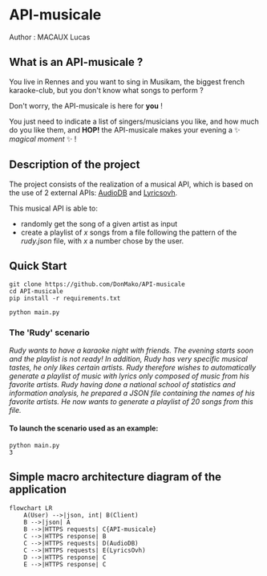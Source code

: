 # API-musicale

Author : MACAUX Lucas

## What is an API-musicale ?

You live in Rennes and you want to sing in Musikam, the biggest french karaoke-club, but you don't know what songs to perform ?

Don't worry, the API-musicale is here for **you** !

You just need to indicate a list of singers/musicians you like, and how much do you like them, and **HOP!** the API-musicale makes your evening a ✨ _magical moment_ ✨ !

## Description of the project

The project consists of the realization of a musical API, which is based on the use of 2 external APIs: [AudioDB](https://www.theaudiodb.com/api_guide.php) and [Lyricsovh](https://lyricsovh.docs.apiary.io/).

This musical API is able to:
* randomly get the song of a given artist as input
* create a playlist of _x_ songs from a file following the pattern of the _rudy.json_ file, with _x_ a number chose by the user.

## Quick Start

```
git clone https://github.com/DonMako/API-musicale
cd API-musicale
pip install -r requirements.txt

python main.py
```

### The 'Rudy' scenario

_Rudy wants to have a karaoke night with friends. The evening starts soon and the playlist is not ready! In addition, Rudy has very specific musical tastes, he only likes certain artists. Rudy therefore wishes to automatically generate a playlist of music with lyrics only composed of music from his favorite artists.
Rudy having done a national school of statistics and information analysis, he prepared a JSON file containing the names of his favorite artists.
He now wants to generate a playlist of 20 songs from this file._

#### To launch the scenario used as an example:

```
python main.py
3
```

## Simple macro architecture diagram of the application

```mermaid
flowchart LR
    A(User) -->|json, int| B(Client)
    B -->|json| A
    B -->|HTTPS requests| C{API-musicale}
    C -->|HTTPS response| B
    C -->|HTTPS requests| D(AudioDB)
    C -->|HTTPS requests| E(LyricsOvh)
    D -->|HTTPS response| C
    E -->|HTTPS response| C
```
